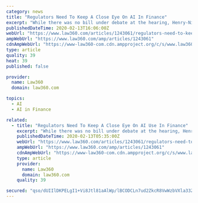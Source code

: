 ```yaml
---
category: news
title: "Regulators Need To Keep A Close Eye On AI In Finance"
excerpt: "While there was no bill under debate at the hearing, Henry-Nickie pointed to the CFPB's no-action letter secured by fintech lender Upstart as an example of how regulators could allow for the use of AI and machine learning in lending algorithms, while also keeping a close eye to ensure compliance with various laws. \"We have to be careful about ..."
publishedDateTime: 2020-02-13T16:06:00Z
webUrl: "https://www.law360.com/articles/1243061/regulators-need-to-keep-a-close-eye-on-ai-in-finance"
ampWebUrl: "https://www.law360.com/amp/articles/1243061"
cdnAmpWebUrl: "https://www-law360-com.cdn.ampproject.org/c/s/www.law360.com/amp/articles/1243061"
type: article
quality: 39
heat: 39
published: false

provider:
  name: Law360
  domain: law360.com

topics:
  - AI
  - AI in Finance

related:
  - title: "Regulators Need To Keep A Close Eye On AI Use In Finance"
    excerpt: "While there was no bill under debate at the hearing, Henry-Nickie pointed to the CFPB's no-action letter secured by fintech lender Upstart as an example of how regulators could allow for the use of AI and machine learning in lending algorithms, while also keeping a close eye to ensure compliance with various laws. \"We have to be careful about ..."
    publishedDateTime: 2020-02-13T05:35:00Z
    webUrl: "https://www.law360.com/articles/1243061/regulators-need-to-keep-a-close-eye-on-ai-use-in-finance"
    ampWebUrl: "https://www.law360.com/amp/articles/1243061"
    cdnAmpWebUrl: "https://www-law360-com.cdn.ampproject.org/c/s/www.law360.com/amp/articles/1243061"
    type: article
    provider:
      name: Law360
      domain: law360.com
    quality: 39

secured: "qso/dUIIlDKPELgI1+Vi8Jtl81aAlWp/lBCODCLn7ud2ZkcR8VwWzbVXla33ZHiTyg3d//8ejNFwB/WiWjOt6zLBsM0IqTAy9zk8WZjZQOwdV3hysbz9i6CTbTupGqEVdw6DAQ+wRwdGa2reYL2vJxPYBAfy1aaYvGpVA+cq4/nmBtzHURyKk+MjMI61NMQD7j3KPK0BIufBcGaWOOdGunuHfnDC4+1MrETr+hlL2d/HjGs7M4IRRpyH95/U5CfUNLhVQQtiEARfQec/oIQUrFteJm4AVeEWKM54NZGx+AoP4EyCVkQGdkg/Qiq2rvTF;xWUQbsVHzjWtSaYUGfEcvw=="
---
```


